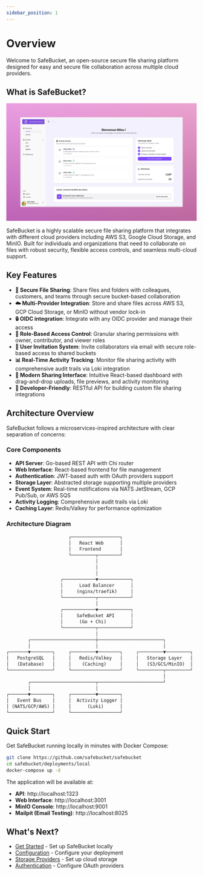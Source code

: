 ```yaml
---
sidebar_position: 1
---
```


# Overview

Welcome to SafeBucket, an open-source secure file sharing platform designed for easy and secure file collaboration across multiple cloud providers.

## What is SafeBucket?

![SafeBucket Homepage](./../static/img/homepage.png)

SafeBucket is a highly scalable secure file sharing platform that integrates with different cloud providers including AWS S3, Google Cloud Storage, and MinIO. Built for individuals and organizations that need to collaborate on files with robust security, flexible access controls, and seamless multi-cloud support.

## Key Features

- **🔐 Secure File Sharing**: Share files and folders with colleagues, customers, and teams through secure bucket-based collaboration
- **☁️ Multi-Provider Integration**: Store and share files across AWS S3, GCP Cloud Storage, or MinIO without vendor lock-in
- **🔒 OIDC integration**: Integrate with any OIDC provider and manage their access
- **👥 Role-Based Access Control**: Granular sharing permissions with owner, contributor, and viewer roles
- **📧 User Invitation System**: Invite collaborators via email with secure role-based access to shared buckets
- **📊 Real-Time Activity Tracking**: Monitor file sharing activity with comprehensive audit trails via Loki integration
- **🎨 Modern Sharing Interface**: Intuitive React-based dashboard with drag-and-drop uploads, file previews, and activity monitoring
- **🚀 Developer-Friendly**: RESTful API for building custom file sharing integrations

## Architecture Overview

SafeBucket follows a microservices-inspired architecture with clear separation of concerns:

### Core Components

- **API Server**: Go-based REST API with Chi router
- **Web Interface**: React-based frontend for file management
- **Authentication**: JWT-based auth with OAuth providers support
- **Storage Layer**: Abstracted storage supporting multiple providers
- **Event System**: Real-time notifications via NATS JetStream, GCP Pub/Sub, or AWS SQS
- **Activity Logging**: Comprehensive audit trails via Loki
- **Caching Layer**: Redis/Valkey for performance optimization

### Architecture Diagram

```
                       ┌──────────────────┐
                       │   React Web      │
                       │   Frontend       │
                       └─────────┬────────┘
                                 │
                                 │
                                 │
                    ┌────────────▼────────────┐
                    │      Load Balancer      │
                    │     (nginx/traefik)     │
                    └────────────┬────────────┘
                                 │
                    ┌────────────▼────────────┐
                    │     SafeBucket API      │
                    │      (Go + Chi)         │
                    └────────────┬────────────┘
                                 │
        ┌────────────────────────┼────────────────────────┐
        │                        │                        │
┌───────▼────────┐     ┌─────────▼────────┐     ┌─────────▼─────────┐
│   PostgreSQL   │     │   Redis/Valkey   │     │   Storage Layer   │
│   (Database)   │     │    (Caching)     │     │   (S3/GCS/MinIO)  │
└────────────────┘     └──────────────────┘     └─────────┬─────────┘
                                                          │
        ┌────────────────────────┬────────────────────────┘
        │                        │
┌───────▼────────┐     ┌─────────▼────────┐
│   Event Bus    │     │  Activity Logger │
│ (NATS/GCP/AWS) │     │      (Loki)      │
└────────────────┘     └──────────────────┘
```

## Quick Start

Get SafeBucket running locally in minutes with Docker Compose:

```bash
git clone https://github.com/safebucket/safebucket
cd safebucket/deployments/local
docker-compose up -d
```

The application will be available at:
- **API**: http://localhost:1323
- **Web Interface**: http://localhost:3001
- **MinIO Console**: http://localhost:9001
- **Mailpit (Email Testing)**: http://localhost:8025

## What's Next?

- [Get Started](./getting-started/local-deployment) - Set up SafeBucket locally
- [Configuration](./configuration/environment-variables) - Configure your deployment
- [Storage Providers](./configuration/storage-providers) - Set up cloud storage
- [Authentication](./configuration/authentication) - Configure OAuth providers
